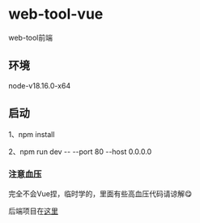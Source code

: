 # web-tool-vue

web-tool前端

## 环境

node-v18.16.0-x64

## 启动

1、npm install

2、npm run dev -- --port 80 --host 0.0.0.0

### 注意血压
完全不会Vue捏，临时学的，里面有些高血压代码请谅解😋

后端项目在[这里](https://github.com/KishibeRohan1979/WebTool)
